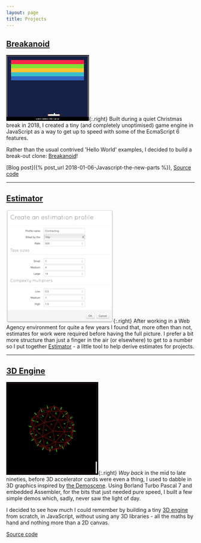 ```yaml
---
layout: page
title: Projects
---
```

## [Breakanoid](/breakanoid/)
![Breakanoid Screenshot](/public/img/breakanoid_small.png){:.right}
Built during a quiet Christmas break in 2018, I created a tiny (and completely unoptimised) game engine in JavaScript as a way to get up to speed with some of the EcmaScript 6 features. 

Rather than the usual contrived 'Hello World' examples, I decided to build a break-out clone: [Breakanoid](/breakanoid)!

[Blog post]({% post_url 2018-01-06-Javascript-the-new-parts %}), [Source code](https://github.com/TimWilde/timwilde.github.io/tree/master/breakanoid)

---

## [Estimator](/estimator)
![Estimator Screenshot](/public/img/estimator.png){:.right}
After working in a Web Agency environment for quite a few years I found that, more often than not, estimates for work were required before having the full picture. I prefer a bit more structure than just a finger in the air (or elsewhere) to get to a number so I put together [Estimator](/estimator) - a little tool to help derive estimates for projects.

---

## [3D Engine](/3d/)
![3D Engine Screenshot](/public/img/3d-engine.png){:.right}
_Way back_ in the mid to late nineties, before 3D accelerator cards were even a thing, I used to dabble in 3D graphics inspired by [the Demoscene](https://en.wikipedia.org/wiki/Demoscene). Using Borland Turbo Pascal 7 and embedded Assembler, for the bits that just needed pure speed, I built a few simple demos which, sadly, never saw the light of day. 

I decided to see how much I could remember by building a tiny [3D engine](/3d/) from scratch, in JavaScript, without using any 3D libraries - all the maths by hand and nothing more than a 2D canvas.

[Source code](https://github.com/TimWilde/timwilde.github.io/tree/master/3d)
